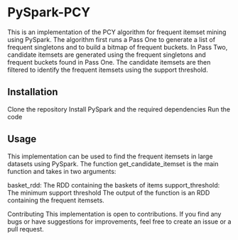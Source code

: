 
# PySpark-PCY
This is an implementation of the PCY algorithm for frequent itemset mining using PySpark. The algorithm first runs a Pass One to generate a list of frequent singletons and to build a bitmap of frequent buckets. In Pass Two, candidate itemsets are generated using the frequent singletons and frequent buckets found in Pass One. The candidate itemsets are then filtered to identify the frequent itemsets using the support threshold.

## Installation
Clone the repository
Install PySpark and the required dependencies
Run the code
## Usage
This implementation can be used to find the frequent itemsets in large datasets using PySpark. The function get_candidate_itemset is the main function and takes in two arguments:

basket_rdd: The RDD containing the baskets of items
support_threshold: The minimum support threshold
The output of the function is an RDD containing the frequent itemsets.


Contributing
This implementation is open to contributions. If you find any bugs or have suggestions for improvements, feel free to create an issue or a pull request.






